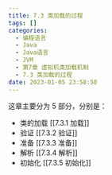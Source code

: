 ```yaml
---
title: 7.3 类加载的过程
tags: []
categories:
  - 编程语言
  - Java
  - Java语言
  - JVM
  - 第7章 虚拟机类加载机制
  - 7.3 类加载的过程
date: 2023-01-05 23:58:50
---
```


这章主要分为 5 部分，分别是：

- 类的加载 [[7.3.1 加载]]
- 验证 [[7.3.2 验证]]
- 准备 [[7.3.3 准备]]
- 解析 [[7.3.4 解析]]
- 初始化 [[7.3.5 初始化]]